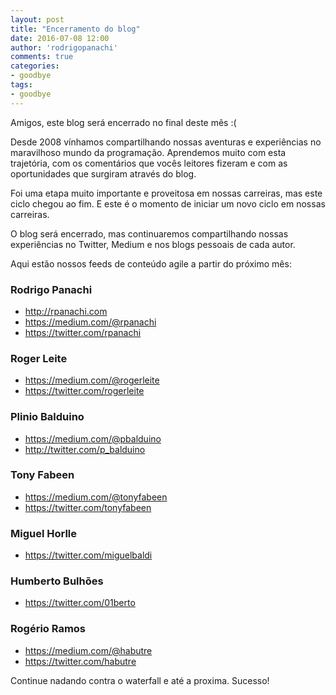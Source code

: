 ```yaml
---
layout: post
title: "Encerramento do blog"
date: 2016-07-08 12:00
author: 'rodrigopanachi'
comments: true
categories:
- goodbye
tags:
- goodbye
---
```


Amigos, este blog será encerrado no final deste mês :(

Desde 2008 vínhamos compartilhando nossas aventuras e experiências no maravilhoso mundo da programação. Aprendemos muito com esta trajetória, com os comentários que vocês leitores fizeram e com as oportunidades que surgiram através do blog.

Foi uma etapa muito importante e proveitosa em nossas carreiras, mas este ciclo chegou ao fim. E este é o momento de iniciar um novo ciclo em nossas carreiras.

O blog será encerrado, mas continuaremos compartilhando nossas experiências no Twitter, Medium e nos blogs pessoais de cada autor.

Aqui estão nossos feeds de conteúdo agile a partir do próximo mês:

### Rodrigo Panachi
- http://rpanachi.com
- https://medium.com/@rpanachi
- https://twitter.com/rpanachi

### Roger Leite
- https://medium.com/@rogerleite
- https://twitter.com/rogerleite

### Plinio Balduino
- https://medium.com/@pbalduino
- http://twitter.com/p_balduino

### Tony Fabeen
- https://medium.com/@tonyfabeen
- https://twitter.com/tonyfabeen

### Miguel Horlle
- https://twitter.com/miguelbaldi

### Humberto Bulhões
- https://twitter.com/01berto

### Rogério Ramos
- https://medium.com/@habutre
- https://twitter.com/habutre

Continue nadando contra o waterfall e até a proxima. Sucesso!

